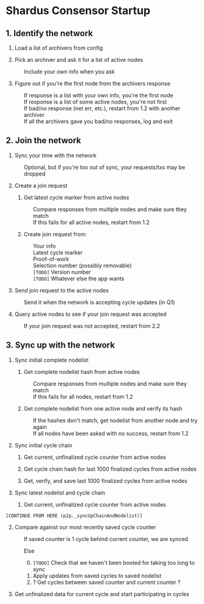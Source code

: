 Shardus Consensor Startup
===

## 1. Identify the network

1. Load a list of archivers from config

2. Pick an archiver and ask it for a list of active nodes
   * Include your own info when you ask

3. Figure out if you're the first node from the archivers response
   * If response is a list with your own info, you're the first node
   * If response is a list of some active nodes, you're not first
   * If bad/no response (net err, etc.), restart from 1.2 with another archiver
   * If all the archivers gave you bad/no responses, log and exit


## 2. Join the network

1. Sync your time with the network
    * Optional, but if you're too out of sync, your requests/txs may be dropped

2. Create a join request

   1. Get latest cycle marker from active nodes
      * Compare responses from multiple nodes and make sure they match
      * If this fails for all active nodes, restart from 1.2

   2. Create join request from:
      * Your info
      * Latest cycle marker
      * Proof-of-work
      * Selection number (possibly removable)
      * `[TODO]` Version number
      * `[TODO]` Whatever else the app wants

3. Send join request to the active nodes
   * Send it when the network is accepting cycle updates (in Q1)

4. Query active nodes to see if your join request was accepted
   * If your join request was not accepted, restart from 2.2 

## 3. Sync up with the network

1. Sync initial complete nodelist

   1. Get complete nodelist hash from active nodes
      * Compare responses from multiple nodes and make sure they match
      * If this fails for all nodes, restart from 1.2

   2. Get complete nodelist from one active node and verify its hash
      * If the hashes don't match, get nodelist from another node and try again
      * If all nodes have been asked with no success, restart from 1.2

2. Sync initial cycle chain

   1. Get current, unfinalized cycle counter from active nodes

   2. Get cycle chain hash for last 1000 finalized cycles from active nodes

   3. Get, verify, and save last 1000 finalized cycles from active nodes

3. Sync latest nodelist and cycle chain

   1. Get current, unfinalized cycle counter from active nodes

  `[CONTINUE FROM HERE (p2p._syncUpChainAndNodelist)]`

   2. Compare against our most recently saved cycle counter
      * If saved counter is 1 cycle behind current counter, we are synced
      * Else

        0. `[TODO]` Check that we haven't been booted for taking too long to sync
        1. Apply updates from saved cycles to saved nodelist
        2. ? Get cycles between saved counter and current counter ?

4. Get unfinalized data for current cycle and start participating in cycles

<style>ul {list-style-type: none;}</style>
